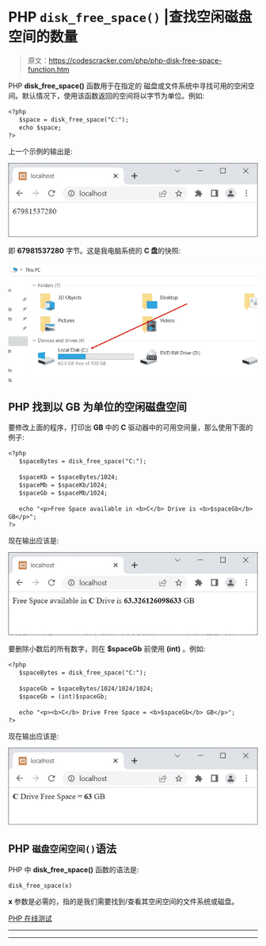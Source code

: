 # PHP `disk_free_space()` |查找空闲磁盘空间的数量

> 原文：<https://codescracker.com/php/php-disk-free-space-function.htm>

PHP **disk_free_space()** 函数用于在指定的 磁盘或文件系统中寻找可用的空闲空间。默认情况下，使用该函数返回的空间将以字节为单位。例如:

```
<?php
   $space = disk_free_space("C:");
   echo $space;
?>
```

上一个示例的输出是:

![php disk free space example](img/d91b12ca475fbffddbc263afa714e1e7.png)

即 **67981537280** 字节。这是我电脑系统的 **C 盘**的快照:

![php disk space](img/28222d7f0d601f8bff1685365bf43f07.png)

## PHP 找到以 GB 为单位的空闲磁盘空间

要修改上面的程序，打印出 **GB** 中的 **C** 驱动器中的可用空间量，那么使用下面的例子:

```
<?php
   $spaceBytes = disk_free_space("C:");

   $spaceKb = $spaceBytes/1024;
   $spaceMb = $spaceKb/1024;
   $spaceGb = $spaceMb/1024;

   echo "<p>Free Space available in <b>C</b> Drive is <b>$spaceGb</b> GB</p>";
?>
```

现在输出应该是:

![php find free space available in disk](img/70d53a309b743d499c48065aba4be1f9.png)

要删除小数后的所有数字，则在 **$spaceGb** 前使用 **(int)** 。例如:

```
<?php
   $spaceBytes = disk_free_space("C:");

   $spaceGb = $spaceBytes/1024/1024/1024;
   $spaceGb = (int)$spaceGb;

   echo "<p><b>C</b> Drive Free Space = <b>$spaceGb</b> GB</p>";
?>
```

现在输出应该是:

![php disk free space function](img/3c378d1630afcd6edd37754ca91bc2ca.png)

## PHP `磁盘空闲空间()`语法

PHP 中 **disk_free_space()** 函数的语法是:

```
disk_free_space(x)
```

**x** 参数是必需的，指的是我们需要找到/查看其空闲空间的文件系统或磁盘。

[PHP 在线测试](/exam/showtest.php?subid=8)

* * *

* * *